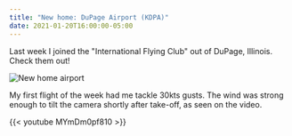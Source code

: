 ```yaml
---
title: "New home: DuPage Airport (KDPA)"
date: 2021-01-20T16:00:00-05:00
---
```

Last week I joined the "International Flying Club" out of DuPage, Illinois. Check them out!

![New home airport](IMG_3071.jpg)

My first flight of the week had me tackle 30kts gusts. The wind was strong enough to tilt the camera shortly after take-off, as seen on the video.

{{< youtube MYmDm0pf810 >}}
